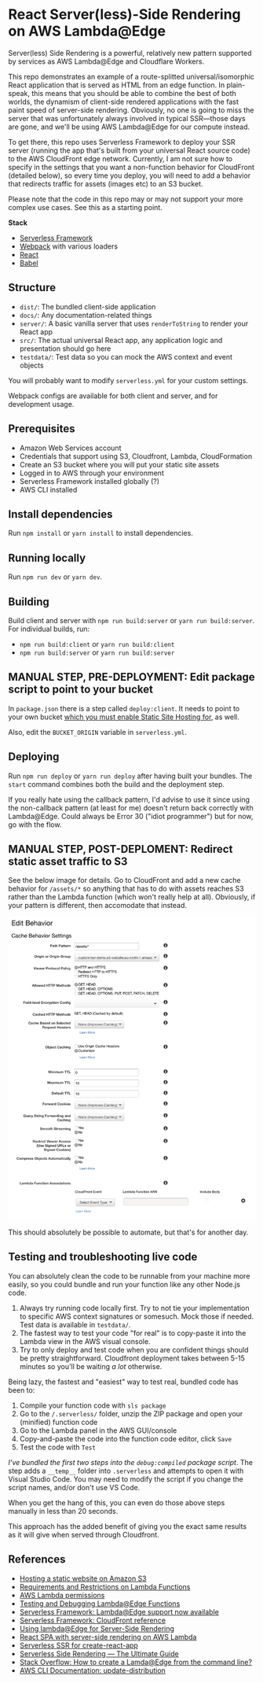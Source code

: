 # React Server(less)-Side Rendering on AWS Lambda@Edge

Server(less) Side Rendering is a powerful, relatively new pattern supported by services as AWS Lambda@Edge and Cloudflare Workers.

This repo demonstrates an example of a route-splitted universal/isomorphic React application that is served as HTML from an edge function. In plain-speak, this means that you should be able to combine the best of both worlds, the dynamism of client-side rendered applications with the fast paint speed of server-side rendering. Obviously, no one is going to miss the server that was unfortunately always involved in typical SSR—those days are gone, and we'll be using AWS Lambda@Edge for our compute instead.

To get there, this repo uses Serverless Framework to deploy your SSR server (running the app that's built from your universal React source code) to the AWS CloudFront edge network. Currently, I am not sure how to specify in the settings that you want a non-function behavior for CloudFront (detailed below), so every time you deploy, you will need to add a behavior that redirects traffic for assets (images etc) to an S3 bucket.

Please note that the code in this repo may or may not support your more complex use cases. See this as a starting point.

**Stack**

- [Serverless Framework](https://www.serverless.com)
- [Webpack](https://webpack.js.org) with various loaders
- [React](https://reactjs.org)
- [Babel](https://babeljs.io)

## Structure

- `dist/`: The bundled client-side application
- `docs/`: Any documentation-related things
- `server/`: A basic vanilla server that uses `renderToString` to render your React app
- `src/`: The actual universal React app, any application logic and presentation should go here
- `testdata/`: Test data so you can mock the AWS context and event objects

You will probably want to modify `serverless.yml` for your custom settings.

Webpack configs are available for both client and server, and for development usage.

## Prerequisites

- Amazon Web Services account
- Credentials that support using S3, Cloudfront, Lambda, CloudFormation
- Create an S3 bucket where you will put your static site assets
- Logged in to AWS through your environment
- Serverless Framework installed globally (?)
- AWS CLI installed

## Install dependencies

Run `npm install` or `yarn install` to install dependencies.

## Running locally

Run `npm run dev` or `yarn dev`.

## Building

Build client and server with `npm run build:server` or `yarn run build:server`. For individual builds, run:

- `npm run build:client` or `yarn run build:client`
- `npm run build:server` or `yarn run build:server`

## MANUAL STEP, PRE-DEPLOYMENT: Edit package script to point to your bucket

In `package.json` there is a step called `deploy:client`. It needs to point to your own bucket [which you must enable Static Site Hosting for](https://docs.aws.amazon.com/AmazonS3/latest/dev/WebsiteHosting.html), as well.

Also, edit the `BUCKET_ORIGIN` variable in `serverless.yml`.

## Deploying

Run `npm run deploy` or `yarn run deploy` after having built your bundles. The `start` command combines both the build and the deployment step.

If you really hate using the callback pattern, I'd advise to use it since using the non-callback pattern (at least for me) doesn't return back correctly with Lambda@Edge. Could always be Error 30 ("idiot programmer") but for now, go with the flow.

## MANUAL STEP, POST-DEPLOMENT: Redirect static asset traffic to S3

See the below image for details. Go to CloudFront and add a new cache behavior for `/assets/*` so anything that has to do with assets reaches S3 rather than the Lambda function (which won't really help at all). Obviously, if your pattern is different, then accomodate that instead.

![CloudFront cache behavior that needs to be manually added post-deployment](/docs/cloudfront-cache-behavior-s3-assets.png)

This should absolutely be possible to automate, but that's for another day.

## Testing and troubleshooting live code

You can absolutely clean the code to be runnable from your machine more easily, so you could bundle and run your function like any other Node.js code.

1. Always try running code locally first. Try to not tie your implementation to specific AWS context signatures or somesuch. Mock those if needed. Test data is available in `testdata/`.
2. The fastest way to test your code "for real" is to copy-paste it into the Lambda view in the AWS visual console.
3. Try to only deploy and test code when you are confident things should be pretty straightforward. Cloudfront deployment takes between 5-15 minutes so you'll be waiting _a lot_ otherwise.

Being lazy, the fastest and "easiest" way to test real, bundled code has been to:

1. Compile your function code with `sls package`
2. Go to the `/.serverless/` folder, unzip the ZIP package and open your (minified) function code
3. Go to the Lambda panel in the AWS GUI/console
4. Copy-and-paste the code into the function code editor, click `Save`
5. Test the code with `Test`

_I've bundled the first two steps into the `debug:compiled` package script_. The step adds a `__temp__` folder into `.serverless` and attempts to open it with Visual Studio Code. You may need to modify the script if you change the script names, and/or don't use VS Code.

When you get the hang of this, you can even do those above steps manually in less than 20 seconds.

This approach has the added benefit of giving you the exact same results as it will give when served through Cloudfront.

## References

- [Hosting a static website on Amazon S3](https://docs.aws.amazon.com/AmazonS3/latest/dev/WebsiteHosting.html)
- [Requirements and Restrictions on Lambda Functions](https://docs.aws.amazon.com/AmazonCloudFront/latest/DeveloperGuide/lambda-requirements-limits.html)
- [AWS Lambda permissions](https://docs.aws.amazon.com/lambda/latest/dg/lambda-permissions.html)
- [Testing and Debugging Lambda@Edge Functions](https://docs.aws.amazon.com/AmazonCloudFront/latest/DeveloperGuide/lambda-edge-testing-debugging.html)
- [Serverless Framework: Lambda@Edge support now available](https://www.serverless.com/blog/lambda-at-edge-support-added)
- [Serverless Framework: CloudFront reference](https://www.serverless.com/framework/docs/providers/aws/events/cloudfront/)
- [Using lambda@Edge for Server-Side Rendering](https://medium.com/medwing-engineering-product-design/using-lambda-edge-for-server-side-rendering-318d9422d76b)
- [React SPA with server-side rendering on AWS Lambda](https://sbstjn.com/serverless-create-react-app-server-side-rendering-ssr-lamda.html)
- [Serverless SSR for create-react-app](https://github.com/sbstjn/cra-serverless)
- [Serverless Side Rendering — The Ultimate Guide](https://blog.webiny.com/serverless-side-rendering-e1c0924b8da1)
- [Stack Overflow: How to create a Lamda@Edge from the command line?](https://stackoverflow.com/questions/52936350/how-to-create-a-lamdaedge-from-the-command-line)
- [AWS CLI Documentation: update-distribution](https://docs.aws.amazon.com/cli/latest/reference/cloudfront/update-distribution.html)
